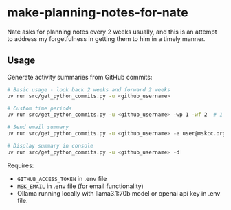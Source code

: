 # make-planning-notes-for-nate

Nate asks for planning notes every 2 weeks usually, and this is an attempt to address my forgetfulness in getting them to him in a timely manner.

## Usage

Generate activity summaries from GitHub commits:

```bash
# Basic usage - look back 2 weeks and forward 2 weeks
uv run src/get_python_commits.py -u <github_username>

# Custom time periods
uv run src/get_python_commits.py -u <github_username> -wp 1 -wf 2  # 1 week past, 2 weeks future

# Send email summary
uv run src/get_python_commits.py -u <github_username> -e user@mskcc.org

# Display summary in console
uv run src/get_python_commits.py -u <github_username> -d
```

Requires:
- `GITHUB_ACCESS_TOKEN` in .env file
- `MSK_EMAIL` in .env file (for email functionality)
- Ollama running locally with llama3.1:70b model or openai api key in .env file.